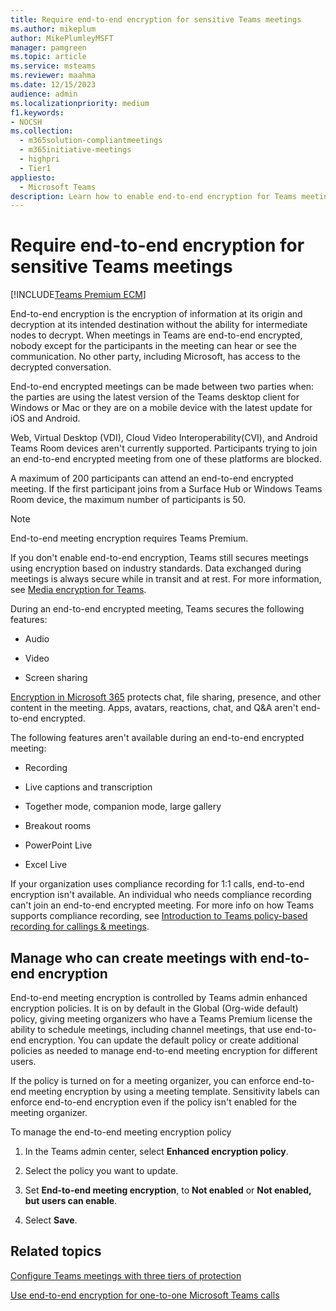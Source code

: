 ```yaml
---
title: Require end-to-end encryption for sensitive Teams meetings
ms.author: mikeplum
author: MikePlumleyMSFT
manager: pamgreen
ms.topic: article
ms.service: msteams
ms.reviewer: maahma
ms.date: 12/15/2023
audience: admin
ms.localizationpriority: medium
f1.keywords:
- NOCSH
ms.collection: 
  - m365solution-compliantmeetings
  - m365initiative-meetings
  - highpri
  - Tier1
appliesto: 
  - Microsoft Teams
description: Learn how to enable end-to-end encryption for Teams meetings.
---
```


# Require end-to-end encryption for sensitive Teams meetings

[!INCLUDE[Teams Premium ECM](includes/teams-premium-ecm.md)]

End-to-end encryption is the encryption of information at its origin and decryption at its intended destination without the ability for intermediate nodes to decrypt. When meetings in Teams are end-to-end encrypted, nobody except for the participants in the meeting can hear or see the communication. No other party, including Microsoft, has access to the decrypted conversation.

End-to-end encrypted meetings can be made between two parties when: the parties are using the latest version of the Teams desktop client for Windows or Mac or they are on a mobile device with the latest update for iOS and Android.

Web, Virtual Desktop (VDI), Cloud Video Interoperability(CVI), and Android Teams Room devices aren't currently supported. Participants trying to join an end-to-end encrypted meeting from one of these platforms are blocked.

A maximum of 200 participants can attend an end-to-end encrypted meeting. If the first participant joins from a Surface Hub or Windows Teams Room device, the maximum number of participants is 50.

> [!Note]
> End-to-end meeting encryption requires Teams Premium.

If you don't enable end-to-end encryption, Teams still secures meetings using encryption based on industry standards. Data exchanged during meetings is always secure while in transit and at rest. For more information, see [Media encryption for Teams](teams-security-guide.md#media-encryption).

During an end-to-end encrypted meeting, Teams secures the following features:

- Audio

- Video

- Screen sharing

[Encryption in Microsoft 365](/microsoft-365/compliance/encryption) protects chat, file sharing, presence, and other content in the meeting. Apps, avatars, reactions, chat, and Q&A aren't end-to-end encrypted.

The following features aren't available during an end-to-end encrypted meeting:

- Recording

- Live captions and transcription

- Together mode, companion mode, large gallery

- Breakout rooms

- PowerPoint Live

- Excel Live

If your organization uses compliance recording for 1:1 calls, end-to-end encryption isn't available. An individual who needs compliance recording can't join an end-to-end encrypted meeting. For more info on how Teams supports compliance recording, see [Introduction to Teams policy-based recording for callings & meetings](teams-recording-policy.md).

## Manage who can create meetings with end-to-end encryption

End-to-end meeting encryption is controlled by Teams admin enhanced encryption policies. It is on by default in the Global (Org-wide default) policy, giving meeting organizers who have a Teams Premium license the ability to schedule meetings, including channel meetings, that use end-to-end encryption. You can update the default policy or create additional policies as needed to manage end-to-end meeting encryption for different users.

If the policy is turned on for a meeting organizer, you can enforce end-to-end meeting encryption by using a meeting template. Sensitivity labels can enforce end-to-end encryption even if the policy isn't enabled for the meeting organizer.

To manage the end-to-end meeting encryption policy

1. In the Teams admin center, select **Enhanced encryption policy**.

1. Select the policy you want to update.

1. Set **End-to-end meeting encryption**, to **Not enabled** or **Not enabled, but users can enable**.

1. Select **Save**.

## Related topics

[Configure Teams meetings with three tiers of protection](configure-meetings-three-tiers-protection.md)

[Use end-to-end encryption for one-to-one Microsoft Teams calls](teams-end-to-end-encryption.md)
